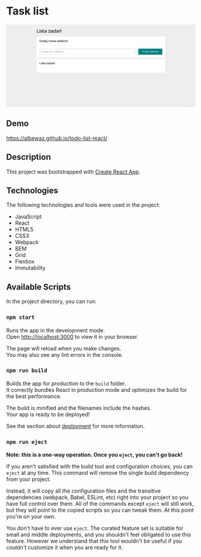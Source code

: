 # Task list
![Readme.md](https://github.com/albewaz/todo-list-react/blob/master/public/%25PUBLIC_URL%25/Readme.md.gif?raw=true)

## Demo
https://albewaz.github.io/todo-list-react/

## Description

This project was bootstrapped with [Create React App](https://github.com/facebook/create-react-app).

## Technologies
The following technologies and tools were used in the project:

- JavaScript
- React
- HTML5
- CSS3
- Webpack
- BEM 
- Grid
- Flexbox
- Immutability

## Available Scripts

In the project directory, you can run:

### `npm start`

Runs the app in the development mode.\
Open [http://localhost:3000](http://localhost:3000) to view it in your browser.

The page will reload when you make changes.\
You may also see any lint errors in the console.

### `npm run build`

Builds the app for production to the `build` folder.\
It correctly bundles React in production mode and optimizes the build for the best performance.

The build is minified and the filenames include the hashes.\
Your app is ready to be deployed!

See the section about [deployment](https://facebook.github.io/create-react-app/docs/deployment) for more information.

### `npm run eject`

**Note: this is a one-way operation. Once you `eject`, you can't go back!**

If you aren't satisfied with the build tool and configuration choices, you can `eject` at any time. This command will remove the single build dependency from your project.

Instead, it will copy all the configuration files and the transitive dependencies (webpack, Babel, ESLint, etc) right into your project so you have full control over them. All of the commands except `eject` will still work, but they will point to the copied scripts so you can tweak them. At this point you're on your own.

You don't have to ever use `eject`. The curated feature set is suitable for small and middle deployments, and you shouldn't feel obligated to use this feature. However we understand that this tool wouldn't be useful if you couldn't customize it when you are ready for it.




[def]: public\Readme.md.gif
